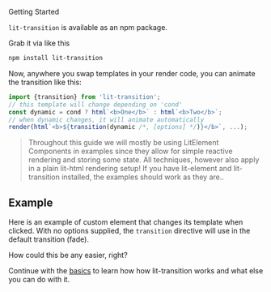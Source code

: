 Getting Started

```lit-transition``` is available as an npm package.

Grab it via like this

```bash
npm install lit-transition
```

Now, anywhere you swap templates in your render code,
you can animate the transition like this:

```javascript
import {transition} from 'lit-transition';
// this template will change depending on 'cond'
const dynamic = cond ? html`<b>One</b>` : html`<b>Two</b>`;
// when dynamic changes, it will animate automatically
render(html`<b>${transition(dynamic /*, [options] */)}</b>`, ...);
```

> Throughout this guide we will mostly be using LitElement
> Components in examples since they allow for simple reactive rendering
> and storing some state. 
> All techniques, however also apply
> in a plain lit-html rendering setup!
> If you have lit-element and lit-transition installed,
> the examples should work as they are..

## Example
Here is an example of custom element that changes
its template when clicked.
With no options supplied, the `transition` directive will 
use in the default transition (fade).

<script>
import {LitElement, html} from 'lit-element';
import {transition} from 'lit-transition';

export class Comp extends LitElement {
  // a prop that we toggle and what will trigger redraw
  static get properties() { return { a: Boolean } }

  // swapped template is transitioned automatically
  get swapped() {
    return transition( // <- this is all!
      this.a ? html`<h2>Cool stuff!</h2>` 
             : html`<h2>Click me</h2>`
    );
  }
  
  render() {
    return html`<center @click=${() => this.a = !this.a}>
      ${this.swapped}
    </center>`
  } 
}
</script>

How could this be any easier, right?

Continue with the [basics](/basics) to learn how 
how lit-transition works and what else you can do with it.
